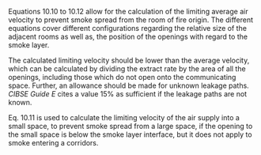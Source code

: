 Equations 10.10 to 10.12 allow for the calculation of
the limiting average air velocity to prevent smoke spread
from the room of fire origin. The different equations
cover different configurations regarding
the relative size of the adjacent rooms as well as, the position
of the openings with regard to the smoke layer.

The calculated limiting velocity should be lower than the
average velocity, which can be calculated by dividing the extract rate
by the area of all the openings, including those which do not open
onto the communicating space. Further, an allowance should be made for
unknown leakage paths. _CIBSE Guide E_ cites a value 15% as sufficient
if the leakage paths are not known.

Eq. 10.11 is used to calculate the limiting velocity of the air supply into
a small space, to prevent smoke spread from a large space, if the opening
to the small space is below the smoke layer interface, but it does not apply
to smoke entering a corridors.